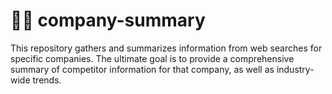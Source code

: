 # 🏢🔎 company-summary

This repository gathers and summarizes information from web searches for specific companies. The ultimate goal is to provide a comprehensive summary of competitor information for that company, as well as industry-wide trends.
